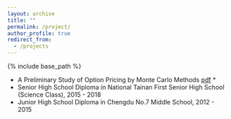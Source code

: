```yaml
---
layout: archive
title: ""
permalink: /project/
author_profile: true
redirect_from:
  - /projects
---
```


{% include base_path %}

* A Preliminary Study of Option Pricing by Monte Carlo Methods [pdf](https://sql0316.github.io/files/paper1.pdf)
  * 
* Senior High School Diploma in National Tainan First Senior High School (Science Class), 2015 - 2018
* Junior High School Diploma in Chengdu No.7 Middle School, 2012 - 2015
